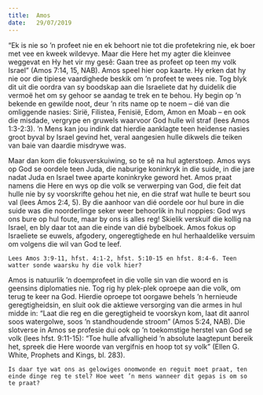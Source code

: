 ```yaml
---
title:  Amos
date:   29/07/2019
---
```


“Ek is nie so ’n profeet nie en ek behoort nie tot die profetekring nie, ek boer met vee en kweek wildevye. Maar die Here het my agter die kleinvee weggevat en Hy het vir my gesê: Gaan tree as profeet op teen my volk Israel” (Amos 7:14, 15, NAB). Amos speel hier oop kaarte. Hy erken dat hy nie oor die tipiese vaardighede beskik om ’n profeet te wees nie. Tog blyk dit uit die oordra van sy boodskap aan die Israeliete dat hy duidelik die vermoë het om sy gehoor se aandag te trek en te behou.  Hy begin op ’n bekende en gewilde noot, deur ’n rits name op te noem – dié van die omliggende nasies: Sirië, Filistea, Fenisië, Edom, Amon en Moab – en ook die misdade, vergrype en gruwels waarvoor God hulle wil straf (lees Amos 1:3-2:3). ’n Mens kan jou indink dat hierdie aanklagte teen heidense nasies groot byval by Israel gevind het, veral aangesien hulle dikwels die teiken van baie van daardie misdrywe was. 

Maar dan kom die fokusverskuiwing, so te sê na hul agterstoep. Amos wys op God se oordele teen Juda, die naburige koninkryk in die suide, in die jare nadat Juda en Israel twee aparte koninkryke geword het. Amos praat namens die Here en wys op die volk se verwerping van God, die feit dat hulle nie by sy voorskrifte gehou het nie, en die straf wat hulle te beurt sou val (lees Amos 2:4, 5). By die aanhoor van dié oordele oor hul bure in die suide was die noorderlinge seker weer behoorlik in hul noppies: God wys ons bure op hul foute, maar by ons is alles reg! Skielik verskuif die kollig na Israel, en bly daar tot aan die einde van dié bybelboek. Amos fokus op Israeliete se euwels, afgodery, ongeregtighede en hul herhaaldelike versuim om volgens die wil van God te leef. 

`Lees Amos 3:9-11, hfst. 4:1-2, hfst. 5:10-15 en hfst. 8:4-6. Teen watter sonde waarsku hy die volk hier?` 

Amos is natuurlik ’n doemprofeet in die volle sin van die woord en is geensins diplomaties nie. Tog rig hy plek-plek oproepe aan die volk, om terug te keer na God. Hierdie oproepe tot oorgawe behels ’n hernieude geregtigheidsin, en sluit ook die aktiewe versorging van die armes in hul midde in: “Laat die reg en die geregtigheid te voorskyn kom, laat dit aanrol soos watergolwe, soos ’n standhoudende stroom” (Amos 5:24, NAB). Die slotverse in Amos se profesie dui ook op ’n toekomstige herstel van God se volk (lees hfst. 9:11-15): “Toe hulle afvalligheid ’n absolute laagtepunt bereik het, spreek die Here woorde van vergifnis en hoop tot sy volk” (Ellen G. White, Prophets and Kings, bl. 283). 

`Is daar tye wat ons as gelowiges onomwonde en reguit moet praat, ten einde dinge reg te stel? Hoe weet ’n mens wanneer dit gepas is om so te praat?`